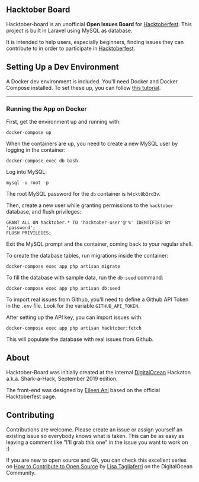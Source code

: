## Hacktober Board

Hacktober-board is an unofficial **Open Issues Board** for [Hacktoberfest](https://digitalocean.com). This project is built in Laravel using MySQL as database.

It is intended to help users, especially beginners, finding issues they can contribute to in order to participate in [Hacktoberfest](https://hacktoberfest.digitalocean.com).

## Setting Up a Dev Environment


A Docker dev environment is included. You'll need Docker and Docker Compose installed. To set these up, you can follow [this tutorial](https://www.digitalocean.com/community/tutorials/how-to-install-docker-compose-on-ubuntu-18-04).

---------------------------------------------------------------------------------------------------------------------------------------------------------------------------------------------------------------------------------------

### Running the App on Docker

First, get the environment up and running with:
```
docker-compose up
```

When the containers are up, you need to create a new MySQL user by logging in the container:

```
docker-compose exec db bash
```

Log into MySQL:

```
mysql -u root -p
```

The root MySQL password for the `db` container is `h4ckt0b3rd3v`.

Then, create a new user while granting permissions to the `hacktober` database, and flush privileges:

```
GRANT ALL ON hacktober.* TO 'hacktober-user'@'%' IDENTIFIED BY 'password';
FLUSH PRIVILEGES;
```

Exit the MySQL prompt and the container, coming back to your regular shell.

To create the database tables, run migrations inside the container:

```
docker-compose exec app php artisan migrate
```


To fill the database with sample data, run the `db:seed` command:

```
docker-compose exec app php artisan db:seed
```


To import real issues from Github, you'll need to define a Github API Token in the `.env` file. Look for the variable `GITHUB_API_TOKEN`.

After setting up the API key, you can import issues with:

```
docker-compose exec app php artisan hacktober:fetch
```

This will populate the database with real issues from Github.

## About

Hacktober-Board was initially created at the internal [DigitalOcean](https://digitalocean.com) Hackaton a.k.a. Shark-a-Hack, September 2019 edition.

The front-end was designed by [Eileen Ani](https://github.com/eileenani) based on the official Hacktoberfest page.

## Contributing

Contributions are welcome. Please create an issue or assign yourself an existing issue so everybody knows what is taken. This can be as easy as leaving a comment like "I'll grab this one" in the issue you want to work on :)

If you are new to open source and Git, you can check this excellent series on [How to Contribute to Open Source](https://www.digitalocean.com/community/tutorial_series/an-introduction-to-open-source) by [Lisa Tagliaferri](https://twitter.com/lisaironcutter) on the DigitalOcean Community.